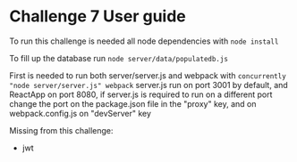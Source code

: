 # Challenge 7 User guide

To run this challenge is needed all node dependencies with `node install`

To fill up the database run `node server/data/populatedb.js`

First is needed to run both server/server.js and webpack with `concurrently "node server/server.js" webpack`
server.js run on port 3001 by default, and ReactApp on port 8080, if server.js is required to run on a different port change the port on the package.json file in the "proxy" key, and on webpack.config.js on "devServer" key

Missing from this challenge:
*  jwt 
